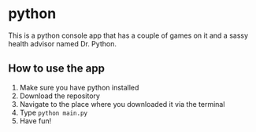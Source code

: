 # python
This is a python console app that has a couple of games on it and a sassy health advisor named Dr. Python.

## How to use the app
1. Make sure you have python installed
2. Download the repository
3. Navigate to the place where you downloaded it via the terminal
4. Type `python main.py`
5. Have fun!
